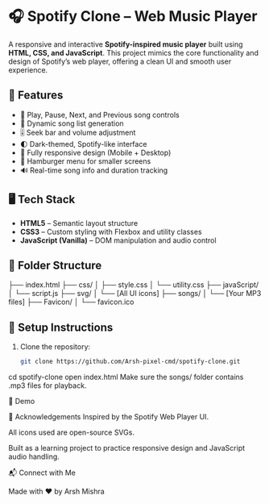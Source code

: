 # 🎧 Spotify Clone – Web Music Player

A responsive and interactive **Spotify-inspired music player** built using **HTML, CSS, and JavaScript**. This project mimics the core functionality and design of Spotify’s web player, offering a clean UI and smooth user experience.

## 🚀 Features

- 🎵 Play, Pause, Next, and Previous song controls  
- 📃 Dynamic song list generation  
- 🎚️ Seek bar and volume adjustment  
- 🌓 Dark-themed, Spotify-like interface  
- 📱 Fully responsive design (Mobile + Desktop)  
- 🍔 Hamburger menu for smaller screens  
- 🔊 Real-time song info and duration tracking

## 🖥️ Tech Stack

- **HTML5** – Semantic layout structure  
- **CSS3** – Custom styling with Flexbox and utility classes  
- **JavaScript (Vanilla)** – DOM manipulation and audio control

## 📁 Folder Structure

├── index.html
├── css/
│ ├── style.css
│ └── utility.css
├── javaScript/
│ └── script.js
├── svg/
│ └── [All UI icons]
├── songs/
│ └── [Your MP3 files]
├── Favicon/
│ └── favicon.ico



## 🔧 Setup Instructions

1. Clone the repository:
   ```bash
   git clone https://github.com/Arsh-pixel-cmd/spotify-clone.git
cd spotify-clone
open index.html
Make sure the songs/ folder contains .mp3 files for playback.

📸 Demo


🙌 Acknowledgements
Inspired by the Spotify Web Player UI.

All icons used are open-source SVGs.

Built as a learning project to practice responsive design and JavaScript audio handling.

📬 Connect with Me

Made with ❤️ by Arsh Mishra
